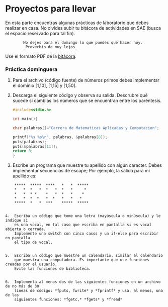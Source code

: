 # Proyectos para llevar

En esta parte encuentras algunas prácticas de laboratorio que debes realizar en casa.
No olvides subir tu bitácora de actividades en SAE (busca el espacio reservado para tal fin).


~~~
		No dejes para el domingo lo que puedes que hacer hoy.
		_Proverbio de muy lejos_
~~~


Use el formato PDF de la [bitácora](https://www.dropbox.com/s/lr2n0dip3psg3e3/bitacora_lab.pdf?dl=0). 

### Práctica dominguera
 
1. 	Para el archivo (código fuente) de números primos debes implementar 
	el dominio [1,10], [1,15] y [1,50].
	

2.	Descarga el siguiente código y observa su salida. Descrubre qué sucede
	si cambias los números que se encuentran entre los paréntesis.
	
	```C
	#include<stdio.h>

	int main(){

	char palabras[]="Carrera de Matematicas Aplicadas y Computacion";

	printf("%s %s\n", palabras, &palabras[8]);
	puts(palabras);
	puts(&palabras[11]);
	return 0;
	}
	```

3.	Escribe un programa que muestre tu apellido con algún caracter. Debes implementar 
	secuencias de escape; Por ejemplo, la salida para mi apellido es:
~~~
	*****  *****  ****   *   *  *****
	*   *  *   *  *   *  *   *     *
	*   *  * *    *   *  *   *    *
	*   *  *  *   *  *   *   *   *
	*****  *   *  ***    *****  *****
	

4.	Escriba un código que tome una letra (mayúscula o minúscula) y le indique si 
	es una vocal, en tal caso que escriba en pantalla si es vocal abierta o cerrada. 
	Implemente una switch con cinco casos y un if-else para escribir en pantalla 
	el tipo de vocal. 
	

5.	Escriba un código que muestre un calendario, similar al calendario 
	que muestra una computadora. Es importante que use funciones creadas por el usuario.
	Evite las funciones de biblioteca.
	

6.	Implementa al menos dos de las siguientes funciones en un archivo de no más de 30 
	líneas de código: *fputs, fwrite* y *fprintf* y usa, al menos, una de las 
	siguientes funciones: *fgetc,* *fgets* y *fread*

